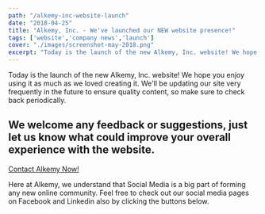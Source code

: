 ```yaml
---
path: "/alkemy-inc-website-launch"
date: "2018-04-25"
title: "Alkemy, Inc. - We've launched our NEW website presence!"
tags: ['website','company news','launch']
cover: "./images/screenshot-may-2018.png"
excerpt: "Today is the launch of the new Alkemy, Inc. website! We hope you enjoy using it as much as we loved creating it. We'll be updating our site very frequently in the future to ensure quality content, so make sure to check back periodically."
---
```


<p>Today is the launch of the new Alkemy, Inc. website! We hope you enjoy using it as much as we loved creating it. We'll be updating our site very frequently in the future to ensure quality content, so make sure to check back periodically.
<h2>We welcome any feedback or suggestions, just let us know what could improve your overall experience with the website.</h2>
<a href="/contact-alkemy/" class="btn btn-primary btn-lg">Contact Alkemy Now!</a>
</p>
<div class="social my-3">

Here at Alkemy, we understand that Social Media is a big part of forming any new online community. Feel free to check out our social media pages on Facebook and Linkedin also by clicking the buttons below.

<span><a href="https://www.linkedin.com/company/alkemydev/"><i class="fab fa-linkedin"></i></a></span> <span><a href="https://www.facebook.com/alkemydev/"><i class="fab fa-facebook-square"></i></a></span>

</div>
